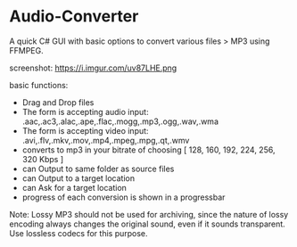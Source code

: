 # Audio-Converter

A quick C# GUI with basic options to convert various files > MP3 using FFMPEG. 

screenshot:
https://i.imgur.com/uv87LHE.png

basic functions:
- Drag and Drop files
- The form is accepting audio input: .aac,.ac3,.alac,.ape,.flac,.mogg,.mp3,.ogg,.wav,.wma
- The form is accepting video input: .avi,.flv,.mkv,.mov,.mp4,.mpeg,.mpg,.qt,.wmv   
- converts to mp3 in your bitrate of choosing [ 128, 160, 192, 224, 256, 320 Kbps ] 
- can Output to same folder as source files
- can Output to a target location
- can Ask for a target location
- progress of each conversion is shown in a progressbar

Note:
Lossy MP3 should not be used for archiving, since the nature of lossy encoding always changes the original sound, even if it sounds transparent. Use lossless codecs for this purpose.
